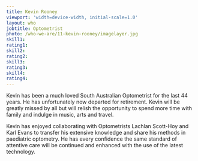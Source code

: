 ```yaml
---
title: Kevin Rooney
viewport: 'width=device-width, initial-scale=1.0'
layout: who
jobtitle: Optometrist
photo: /who-we-are/11-kevin-rooney/imagelayer.jpg
skill1: 
rating1: 
skill2: 
rating2: 
skill3: 
rating3: 
skill4: 
rating4: 
---
```


Kevin has been a much loved South Australian Optometrist for the last 44 years. He has unfortunately now departed for retirement. Kevin will be greatly missed by all but will relish the opportunity to spend more time with family and indulge in music, arts and travel. 

Kevin has enjoyed collaborating with Optometrists Lachlan Scott-Hoy and Karl Evans to transfer his extensive knowledge and share his methods in paediatric optometry. He has every confidence the same standard of attentive care will be continued and enhanced with the use of the latest technology.

